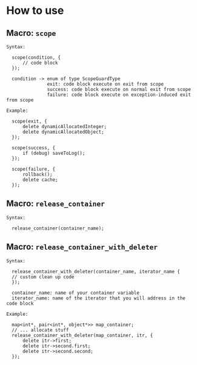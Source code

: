 How to use
==========

Macro: `scope`
--------------
    
    Syntax:
    
      scope(condition, {
          // code block
      });

      condition -> enum of type ScopeGuardType
                   exit: code block execute on exit from scope
                   success: code block execute on normal exit from scope
                   failure: code block execute on exception-induced exit from scope
    
    Example:
        
      scope(exit, {
          delete dynamicAllocatedInteger;
          delete dynamicAllocatedObject;
      });
    
      scope(success, {
          if (debug) saveToLog();
      });
    
      scope(failure, {
          rollback();
          delete cache;
      });
    
    
Macro: `release_container`
--------------------------
    
    Syntax:
    
      release_container(container_name);

    
Macro: `release_container_with_deleter`
---------------------------------------
    
    Syntax:
    
      release_container_with_deleter(container_name, iterator_name {
      // custom clean up code
      });
    
      container_name: name of your container variable
      iterator_name: name of the iterator that you will address in the code block
    
    Example:
    
      map<int*, pair<int*, object*>> map_container;
      // ... allocate stuff
      release_container_with_deleter(map_container, itr, {
          delete itr->first;
          delete itr->second.first;
          delete itr->second.second;
      });
